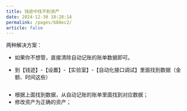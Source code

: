 ```yaml
---
title: 钱迹中找不到资产
date: 2024-12-30 18:28:14
permalink: /pages/b88ec2/
article: false
---
```


两种解决方案：

- 如果你不想管，直接清除自动记账的账单数据即可。

- 到【钱迹】-【设置】-【实验室】-【自动化接口调试】里面找到数据（金额、时间这些）

<div style="text-align: center">
<img src="/images/img_14.png" alt="" style="max-width: 300px">
</div>

  - 根据上面找到数据，从自动记账的账单里面找到对应数据；
  - 修改资产为正确的资产；
